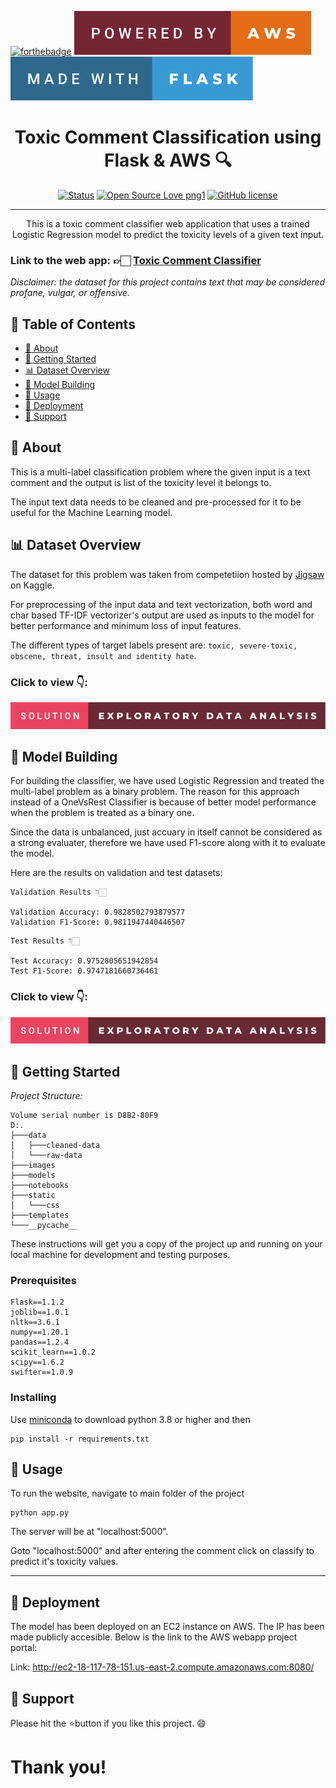 [![forthebadge](https://forthebadge.com/images/badges/made-with-python.svg)]()
[![forthebadge](images/powered-by-aws.svg)]()
[![forthebadge](images/made-with-flask.svg)]()

<h1 align="center">Toxic Comment Classification using Flask & AWS 🔍</h1>

<div align="center">

  [![Status](https://img.shields.io/badge/status-active-success.svg)]()
  [![Open Source Love png1](https://badges.frapsoft.com/os/v1/open-source.png?v=103)]()
  [![GitHub license](https://img.shields.io/github/license/Naereen/StrapDown.js.svg)]()

</div>

---

<p align="center"> This is a toxic comment classifier web application that uses a trained Logistic Regression model to predict the toxicity levels of a given text input.
</p>

<h3> Link to the web app: 👉🏻 <a href="http://ec2-18-117-78-151.us-east-2.compute.amazonaws.com:8080/">Toxic Comment Classifier</a></h3>

<em>Disclaimer: the dataset for this project contains text that may be considered profane, vulgar, or offensive.</em>

## 📝 Table of Contents

- [🧐 About](#about)
- [🎯 Getting Started](#getting_started)
- [📊 Dataset Overview](#data-overview)
- [🧠 Model Building](#machine-learning-model)
- [🎈 Usage](#usage)
- [🚀 Deployment](#deployment)
- [🌟 Support](#support)

## 🧐 About <a name = "about"></a>

This is a multi-label classification problem where the given input is a text comment and the output is list of the toxicity level it belongs to. 

The input text data needs to be cleaned and pre-processed for it to be useful for the Machine Learning model.

## 📊 Dataset Overview <a name="data-overview"></a>

The dataset for this problem was taken from competetiion hosted by <a href="https://www.kaggle.com/c/jigsaw-toxic-comment-classification-challenge/data">Jigsaw</a> on Kaggle.

For preprocessing of the input data and text vectorization, both word and char based TF-IDF vectorizer's output are used as inputs to the model for better performance and minimum loss of input features.

The different types of target labels present are: ```toxic, severe-toxic, obscene, threat, insult and identity hate```.

### Click to view 👇:

[![forthebadge](images/solution-exploratory-data-analysis.svg)](https://github.com/vipul-shinde/toxic-comment-classification/blob/main/notebooks/01-eda-and-data-cleaning.ipynb)

## 🧠 Model Building <a name="machine-learning-model">

For building the classifier, we have used Logistic Regression and treated the multi-label problem as a binary problem. The reason for this approach instead of a OneVsRest Classifier is because of better model performance when the problem is treated as a binary one. 

Since the data is unbalanced, just accuary in itself cannot be considered as a strong evaluater, therefore we have used F1-score along with it to evaluate the model.

Here are the results on validation and test datasets:

```
Validation Results 👇🏻

Validation Accuracy: 0.9828502793879577
Validation F1-Score: 0.9811947440446507
```

```
Test Results 👇🏻

Test Accuracy: 0.9752805651942854
Test F1-Score: 0.9747181660736461
```

### Click to view 👇:

[![forthebadge](images/solution-exploratory-data-analysis.svg)](https://github.com/vipul-shinde/toxic-comment-classification/blob/main/notebooks/02-model-building.ipynb)

## 🎯 Getting Started <a name = "getting started"></a>

*Project Structure:*

```
Volume serial number is D8B2-80F9
D:.
├───data
│   ├───cleaned-data
│   └───raw-data
├───images
├───models
├───notebooks
├───static
│   └───css
├───templates
└───__pycache__
```

These instructions will get you a copy of the project up and running on your local machine for development and testing purposes. 

### Prerequisites

```
Flask==1.1.2
joblib==1.0.1
nltk==3.6.1
numpy==1.20.1
pandas==1.2.4
scikit_learn==1.0.2
scipy==1.6.2
swifter==1.0.9
```

### Installing

Use [miniconda](https://docs.conda.io/en/latest/miniconda.html) to download python 3.8 or higher and then

```
pip install -r requirements.txt
```

## 🎈 Usage <a name="usage"></a>

To run the website, navigate to main folder of the project
```
python app.py
```

The server will be at "localhost:5000".

Goto "localhost:5000" and after entering the comment click on classify to predict it's toxicity values.

<hr>

## 🚀 Deployment <a name = "deployment"></a>

The model has been deployed on an EC2 instance on AWS. The IP has been made publicly accesible. Below is the link to the AWS webapp project portal:

Link: http://ec2-18-117-78-151.us-east-2.compute.amazonaws.com:8080/

## 🌟 Support <a name="support">

Please hit the ⭐button if you like this project. 😄

# Thank you!